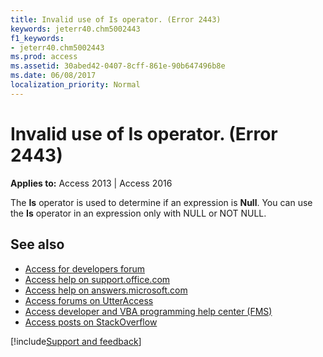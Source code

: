```yaml
---
title: Invalid use of Is operator. (Error 2443)
keywords: jeterr40.chm5002443
f1_keywords:
- jeterr40.chm5002443
ms.prod: access
ms.assetid: 30abed42-0407-8cff-861e-90b647496b8e
ms.date: 06/08/2017
localization_priority: Normal
---
```



# Invalid use of Is operator. (Error 2443)

  

**Applies to:** Access 2013 | Access 2016

The  **Is** operator is used to determine if an expression is **Null**. You can use the **Is** operator in an expression only with NULL or NOT NULL.

## See also

- [Access for developers forum](https://social.msdn.microsoft.com/Forums/office/home?forum=accessdev)
- [Access help on support.office.com](https://support.office.com/search/results?query=Access)
- [Access help on answers.microsoft.com](https://answers.microsoft.com/)
- [Access forums on UtterAccess](https://www.utteraccess.com/forum/index.php?act=idx)
- [Access developer and VBA programming help center (FMS)](https://www.fmsinc.com/MicrosoftAccess/developer/)
- [Access posts on StackOverflow](https://stackoverflow.com/questions/tagged/ms-access)

[!include[Support and feedback](~/includes/feedback-boilerplate.md)]